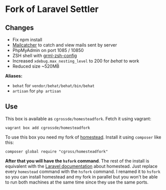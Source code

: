 # Fork of Laravel Settler

## Changes

* Fix npm install
* [Mailcatcher](http://mailcatcher.me) to catch and view mails sent by server
* PhpMyAdmin on port 1085 / 10850
* ZSH shell with [grml-zsh-config](http://grml.org/zsh/)
* Increased `xdebug.max_nesting_level` to 200 for *behat* to work
* Reduced size ~520MB

**Aliases:**
* `behat` for `vendor/behat/behat/bin/behat`
* `artisan` for `php artisan`

## Use

This box is available as `cgrossde/homesteadfork`. Fetch it using vagrant:

```
vagrant box add cgrossde/homesteadfork
```

To use this box you need my fork of [homestead](https://github.com/cgrossde/homestead). Install it using `composer` like this:

```
composer global require "cgross/homesteadfork"
```

**After that you will have the `hsfork` command**. The rest of the install is equivalent with the [Laravel documentation](http://laravel.com/docs/4.2/homestead) about homestead. Just replace every `homestead` command with the `hsfork` command. I renamed it to `hsfork` so you can install homestead and my fork in parallel but you won't be able to run both machines at the same time since they use the same ports.
